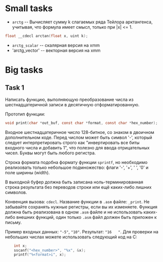 # Small tasks

- `arctg` -- Вычисляет сумму k слагаемых ряда Тейлора арктангенса, учитывая, что формула имеет смысл, только при |x| <= 1.
```c
float __cdecl arctan(float x, uint k);
```
- `arctg_scalar` -- скалярная версия на xmm
- 'arctg_vector' -- векторная версия на xmm

# Big tasks

## Task 1
Написать функцию, выполняющую преобразование числа из шестнадцатеричной записи в десятичную отформатированную.

Прототип функции:
```c
void print(char *out_buf, const char *format, const char *hex_number);
```

Входное шестнадцатеричное число 128-битное, со знаком в двоичном дополнительном коде. Перед числом может быть символ '-', который следует интерпретировать
 строго как "инвертировать все биты входного числа и добавить 1", что полезно для ввода отрицательных чисел. Буквы могут быть любого регистра.

Строка формата подобна формату функции `sprintf`, но необходимо реализовать только небольшое подмножество: флаги '-', '+', ' ', '0' и поле ширины (width).

В выходной буфер должна быть записана ноль-терминированная строка результата без переводов строки или ещё каких-либо лишних символов.

Конвенция вызова: `cdecl`. Название функции в `.asm` файле: `_print`. Не забывайте сохранять нужные регистры, если вы их изменяете.
Функция должна быть реализована в одном `.asm` файле и не использовать каких-либо внешних функций, один только `.asm` файл должен быть приложен к письму.

Пример входных данных: `"-5"`, `"10"`. Результат: `"16   "`.
Для проверки на небольших числах можете использовать следующий код на C:
```c
    int x;
    sscanf("<hex_number>", "%x", &x);
    printf("%<format>i", x);
```
